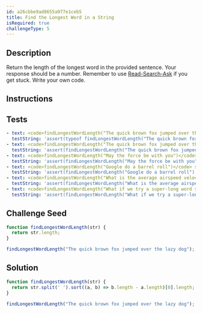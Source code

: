 ```yaml
---
id: a26cbbe9ad8655a977e1ceb5
title: Find the Longest Word in a String
isRequired: true
challengeType: 5
---
```


## Description
<section id='description'>
Return the length of the longest word in the provided sentence.
Your response should be a number.
Remember to use <a href="http://forum.freecodecamp.org/t/how-to-get-help-when-you-are-stuck/19514" target="_blank">Read-Search-Ask</a> if you get stuck. Write your own code.
</section>

## Instructions
<section id='instructions'>

</section>

## Tests
<section id='tests'>

```yml
- text: <code>findLongestWordLength("The quick brown fox jumped over the lazy dog")</code> should return a number.
  testString: 'assert(typeof findLongestWordLength("The quick brown fox jumped over the lazy dog") === "number", "<code>findLongestWordLength("The quick brown fox jumped over the lazy dog")</code> should return a number.");'
- text: <code>findLongestWordLength("The quick brown fox jumped over the lazy dog")</code> should return 6.
  testString: 'assert(findLongestWordLength("The quick brown fox jumped over the lazy dog") === 6, "<code>findLongestWordLength("The quick brown fox jumped over the lazy dog")</code> should return 6.");'
- text: <code>findLongestWordLength("May the force be with you")</code> should return 5.
  testString: 'assert(findLongestWordLength("May the force be with you") === 5, "<code>findLongestWordLength("May the force be with you")</code> should return 5.");'
- text: <code>findLongestWordLength("Google do a barrel roll")</code> should return 6.
  testString: 'assert(findLongestWordLength("Google do a barrel roll") === 6, "<code>findLongestWordLength("Google do a barrel roll")</code> should return 6.");'
- text: <code>findLongestWordLength("What is the average airspeed velocity of an unladen swallow")</code> should return 8.
  testString: 'assert(findLongestWordLength("What is the average airspeed velocity of an unladen swallow") === 8, "<code>findLongestWordLength("What is the average airspeed velocity of an unladen swallow")</code> should return 8.");'
- text: <code>findLongestWordLength("What if we try a super-long word such as otorhinolaryngology")</code> should return 19.
  testString: 'assert(findLongestWordLength("What if we try a super-long word such as otorhinolaryngology") === 19, "<code>findLongestWordLength("What if we try a super-long word such as otorhinolaryngology")</code> should return 19.");'

```

</section>

## Challenge Seed
<section id='challengeSeed'>

<div id='js-seed'>

```js
function findLongestWordLength(str) {
  return str.length;
}

findLongestWordLength("The quick brown fox jumped over the lazy dog");
```

</div>



</section>

## Solution
<section id='solution'>


```js
function findLongestWordLength(str) {
  return str.split(' ').sort((a, b) => b.length - a.length)[0].length;
}

findLongestWordLength("The quick brown fox jumped over the lazy dog");

```

</section>
